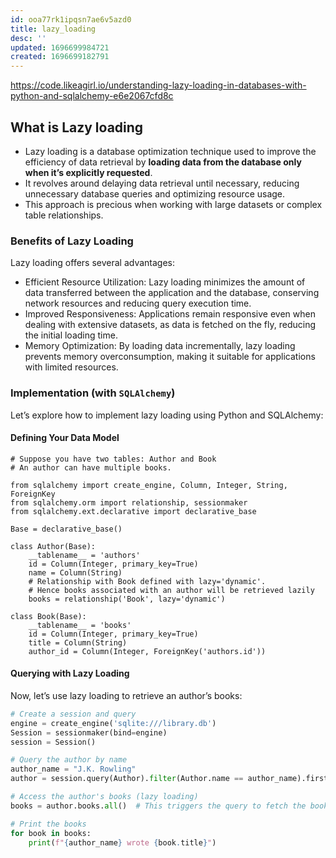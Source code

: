 ```yaml
---
id: ooa77rk1ipqsn7ae6v5azd0
title: lazy_loading
desc: ''
updated: 1696699984721
created: 1696699182791
---
```

<https://code.likeagirl.io/understanding-lazy-loading-in-databases-with-python-and-sqlalchemy-e6e2067cfd8c>

## What is Lazy loading

- Lazy loading is a database optimization technique used to improve the efficiency of data retrieval by **loading data from the database only when it’s explicitly requested**.
- It revolves around delaying data retrieval until necessary, reducing unnecessary database queries and optimizing resource usage.
- This approach is precious when working with large datasets or complex table relationships.

### Benefits of Lazy Loading

Lazy loading offers several advantages:

- Efficient Resource Utilization: Lazy loading minimizes the amount of data transferred between the application and the database, conserving network resources and reducing query execution time.
- Improved Responsiveness: Applications remain responsive even when dealing with extensive datasets, as data is fetched on the fly, reducing the initial loading time.
- Memory Optimization: By loading data incrementally, lazy loading prevents memory overconsumption, making it suitable for applications with limited resources.

### Implementation (with `SQLAlchemy`)

Let’s explore how to implement lazy loading using Python and SQLAlchemy:

#### Defining Your Data Model

``` PY
# Suppose you have two tables: Author and Book
# An author can have multiple books. 

from sqlalchemy import create_engine, Column, Integer, String, ForeignKey
from sqlalchemy.orm import relationship, sessionmaker
from sqlalchemy.ext.declarative import declarative_base

Base = declarative_base()

class Author(Base):
    __tablename__ = 'authors'
    id = Column(Integer, primary_key=True)
    name = Column(String)
    # Relationship with Book defined with lazy='dynamic'. 
    # Hence books associated with an author will be retrieved lazily
    books = relationship('Book', lazy='dynamic')

class Book(Base):
    __tablename__ = 'books'
    id = Column(Integer, primary_key=True)
    title = Column(String)
    author_id = Column(Integer, ForeignKey('authors.id'))
```

#### Querying with Lazy Loading

Now, let’s use lazy loading to retrieve an author’s books:
``` py
# Create a session and query
engine = create_engine('sqlite:///library.db')
Session = sessionmaker(bind=engine)
session = Session()

# Query the author by name
author_name = "J.K. Rowling"
author = session.query(Author).filter(Author.name == author_name).first()

# Access the author's books (lazy loading)
books = author.books.all()  # This triggers the query to fetch the books

# Print the books
for book in books:
    print(f"{author_name} wrote {book.title}")
```
